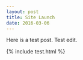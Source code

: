 ```yaml
---
layout: post
title: Site Launch
date: 2016-03-06
---
```


Here is a test post. Test edit.

{% include test.html %}
